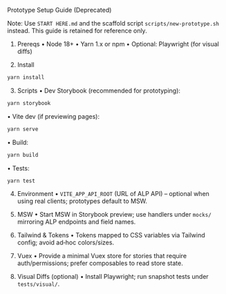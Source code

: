 Prototype Setup Guide (Deprecated)

Note: Use `START HERE.md` and the scaffold script `scripts/new-prototype.sh` instead. This guide is retained for reference only.

1) Prereqs
• Node 18+
• Yarn 1.x or npm
• Optional: Playwright (for visual diffs)

2) Install
```bash
yarn install
```

3) Scripts
• Dev Storybook (recommended for prototyping):
```bash
yarn storybook
```
• Vite dev (if previewing pages):
```bash
yarn serve
```
• Build:
```bash
yarn build
```
• Tests:
```bash
yarn test
```

4) Environment
• `VITE_APP_API_ROOT` (URL of ALP API) – optional when using real clients; prototypes default to MSW.

5) MSW
• Start MSW in Storybook preview; use handlers under `mocks/` mirroring ALP endpoints and field names.

6) Tailwind & Tokens
• Tokens mapped to CSS variables via Tailwind config; avoid ad‑hoc colors/sizes.

7) Vuex
• Provide a minimal Vuex store for stories that require auth/permissions; prefer composables to read store state.

8) Visual Diffs (optional)
• Install Playwright; run snapshot tests under `tests/visual/`.


